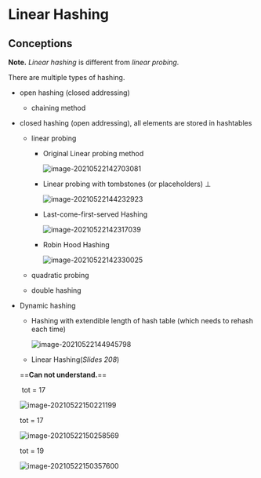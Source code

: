 

# Linear Hashing

## Conceptions

**Note.** *Linear hashing* is different from *linear probing*.

There are multiple types of hashing.

-   open hashing (closed addressing)

    -   chaining method

-   closed hashing (open addressing), all elements are stored in hashtables

    -   linear probing

        -   Original Linear probing method

            ![image-20210522142703081](http://jacklovespictures.oss-cn-beijing.aliyuncs.com/2021-05-22-062703.png)

        -   Linear probing with tombstones (or placeholders) $\bot$

            ![image-20210522144232923](http://jacklovespictures.oss-cn-beijing.aliyuncs.com/2021-05-22-064233.png)

        -   Last-come-first-served Hashing

            ![image-20210522142317039](http://jacklovespictures.oss-cn-beijing.aliyuncs.com/2021-05-22-062317.png)

        -   Robin Hood Hashing

            ![image-20210522142330025](http://jacklovespictures.oss-cn-beijing.aliyuncs.com/2021-05-22-062330.png)

    -   quadratic probing

    -   double hashing

-   Dynamic hashing

    -   Hashing with extendible length of hash table (which needs to rehash each time)

        ![image-20210522144945798](http://jacklovespictures.oss-cn-beijing.aliyuncs.com/2021-05-22-064945.png)

    -   Linear Hashing(*Slides 208*)

    ==**Can not understand.**==

    

    ​	tot = 17

    ![image-20210522150221199](http://jacklovespictures.oss-cn-beijing.aliyuncs.com/2021-05-22-070221.png)

    

    

    tot = 17

    ![image-20210522150258569](http://jacklovespictures.oss-cn-beijing.aliyuncs.com/2021-05-22-070259.png)

    

    

    tot = 19

    ![image-20210522150357600](http://jacklovespictures.oss-cn-beijing.aliyuncs.com/2021-05-22-070357.png)

